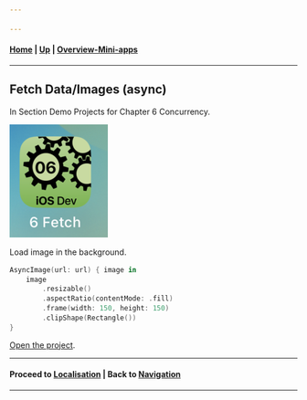 ```yaml
---

---
```

#### [Home](../../README.md) | [Up](../README.md) | [Overview-Mini-apps](../../demo-apps.md)

---



## Fetch Data/Images (async)

In Section Demo Projects for Chapter 6 Concurrency.

![](./screenshots/06-Concurrency-Fetch.png)


Load image in the background.

```swift
AsyncImage(url: url) { image in
	image
		.resizable()
		.aspectRatio(contentMode: .fill)
		.frame(width: 150, height: 150)
		.clipShape(Rectangle())
}
```
 	
	
[Open the project](./omd-ios-devel-chapter-06-Fetch.xcodeproj).



---
#### Proceed to [Localisation](../Localisation/README.md) | Back to [Navigation](../Navigation/README.md)

---
